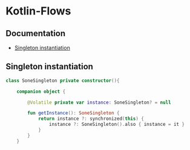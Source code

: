 # Kotlin-Flows

## Documentation

* [Singleton instantiation](#singleton-instantiation)


## Singleton instantiation

```kotlin
class SoneSingleton private constructor(){

    companion object {

        @Volatile private var instance: SoneSingleton? = null

        fun getInstance(): SoneSingleton {
            return instance ?: synchronized(this) {
                instance ?: SoneSingleton().also { instance = it }
            }
        }
    }

```
